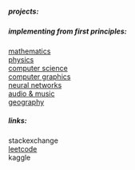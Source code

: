 ##### projects:<br/>

##### implementing from first principles:<br/>
[mathematics](https://github.com/amin-abaspour/mathematics)<br/>
[physics](https://github.com/amin-abaspour/physics)<br/>
[computer science](https://github.com/amin-abaspour/computer-science)<br/>
[computer graphics](https://github.com/amin-abaspour/computer-graphics)<br/>
[neural networks](https://github.com/amin-abaspour/neural-networks)<br/>
[audio & music](https://github.com/amin-abaspour/music)<br/>
[geography](https://github.com/amin-abaspour/geography)<br/>

##### links:<br/>
stackexchange<br/>
[leetcode](https://leetcode.com/u/amin-abaspour/)<br/>
kaggle<br/>

